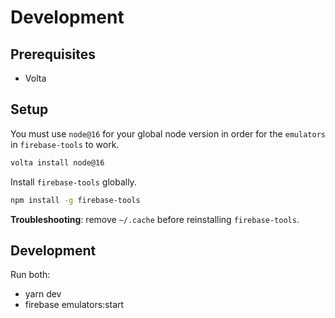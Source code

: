 # Development

## Prerequisites

- Volta

## Setup

You must use `node@16` for your global node version in order for the `emulators` in `firebase-tools`
to work.

```bash
volta install node@16
```

Install `firebase-tools` globally.

```bash
npm install -g firebase-tools
```

**Troubleshooting**: remove `~/.cache` before reinstalling `firebase-tools`.

## Development

Run both:

- yarn dev
- firebase emulators:start
